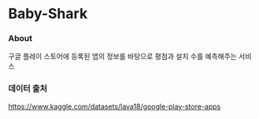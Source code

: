 ﻿# Baby-Shark
### About
구글 플레이 스토어에 등록된 앱의 정보를 바탕으로 평점과 설치 수를 예측해주는 서비스

### 데이터 출처
https://www.kaggle.com/datasets/lava18/google-play-store-apps